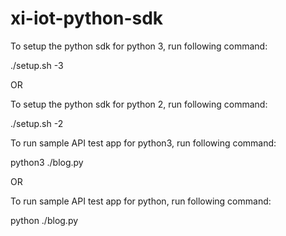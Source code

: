 # xi-iot-python-sdk

To setup the python sdk for python 3, run following command:

./setup.sh -3

OR

To setup the python sdk for python 2, run following command:

./setup.sh -2


To run sample API test app for python3, run following command:

python3 ./blog.py

OR

To run sample API test app for python, run following command:

python ./blog.py
